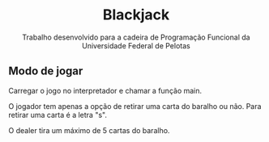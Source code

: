 <h1 align='center'> Blackjack </h2>
<p align='center'>
    Trabalho desenvolvido para a cadeira de Programação Funcional da Universidade Federal de Pelotas
</p>

## Modo de jogar
Carregar o jogo no interpretador e chamar a função main. 

O jogador tem apenas a opção de retirar uma carta do baralho ou não. Para retirar uma carta é a letra "s".

O dealer tira um máximo de 5 cartas do baralho.